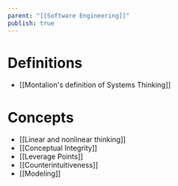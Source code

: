 ```yaml
---
parent: "[[Software Engineering]]"
publish: true
---
```

# Definitions
- [[Montalion's definition of Systems Thinking]]

# Concepts
- [[Linear and nonlinear thinking]]
- [[Conceptual Integrity]]
- [[Leverage Points]]
- [[Counterintuitiveness]]
- [[Modeling]]